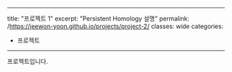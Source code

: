 ---
title: "프로젝트 1"
excerpt: "Persistent Homology 설명"
permalink: /https://jeewon-yoon.github.io/projects/project-2/
classes: wide
categories:
 - 프로젝트
 ---

프로젝트입니다.